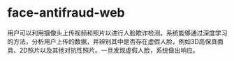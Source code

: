 # face-antifraud-web
用户可以利用摄像头上传视频和照片以进行人脸欺诈检测。系统能够通过深度学习的方法，分析用户上传的数据，并辨别其中是否存在虚假人脸，例如3D高保真面具、2D照片以及其他对抗性照片。一旦发现虚假人脸，系统做出响应。
